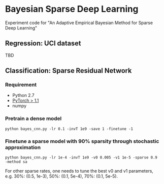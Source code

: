 # Bayesian Sparse Deep Learning
Experiment code for "An Adaptive Empirical Bayesian Method for Sparse Deep Learning"


## Regression: UCI dataset

TBD



## Classification: Sparse Residual Network
### Requirement
* Python 2.7
* [PyTorch > 1.1](https://pytorch.org/)
* numpy

### Pretrain a dense model
```{python}
python bayes_cnn.py -lr 0.1 -invT 1e9 -save 1 -finetune -1  
```

### Finetune a sparse model with 90% sparsity through stochastic approximation
```{python}
python bayes_cnn.py -lr 1e-4 -invT 1e9 -v0 0.005 -v1 1e-5 -sparse 0.9 -method sa
```

For other sparse rates, one needs to tune the best v0 and v1 parameters, e.g. 30%: (0.5, 1e-3), 50%: (0.1, 5e-4), 70%: (0.1, 5e-5).
